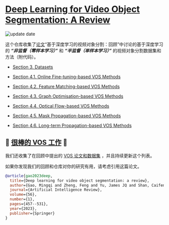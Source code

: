 # [Deep Learning for Video Object Segmentation: A Review](https://link.springer.com/content/pdf/10.1007/s10462-022-10176-7.pdf)

![update date](https://img.shields.io/github/last-commit/gaomingqi/VOS-Review?style=flat-square&colorB=abcdef)

这个仓库收集了[论文](https://link.springer.com/content/pdf/10.1007/s10462-022-10176-7.pdf)“基于深度学习的视频对象分割：回顾”中讨论的基于深度学习的 ***“非监督（零样本学习）”*** 和 ***“半监督（单样本学习）”*** 的视频对象分割数据集和方法（附代码）。

- [Section 3. Datasets](https://github.com/gaomingqi/VOS-Review/blob/master/Sections/Section_3_Datasets.md)

- [Section 4.1. Online Fine-tuning-based VOS Methods](https://github.com/gaomingqi/VOS-Review/blob/master/Sections/Section_4_1_Online_methods.md)

- [Section 4.2. Feature Matching-based VOS Methods](https://github.com/gaomingqi/VOS-Review/blob/master/Sections/Section_4_2_Matching_methods.md)

- [Section 4.3. Graph Optimisation-based VOS Methods](https://github.com/gaomingqi/VOS-Review/blob/master/Sections/Section_4_3_Graph_methods.md)

- [Section 4.4. Optical Flow-based VOS Methods](https://github.com/gaomingqi/VOS-Review/blob/master/Sections/Section_4_4_Optical_flow_methods.md)

- [Section 4.5. Mask Propagation-based VOS Methods](https://github.com/gaomingqi/VOS-Review/blob/master/Sections/Section_4_5_Mask_Prop_methods.md)

- [Section 4.6. Long-term Propagation-based VOS Methods](https://github.com/gaomingqi/VOS-Review/blob/master/Sections/Section_4_6_Long_Prop.md)

## :star2: [很棒的 VOS 工作](https://github.com/gaomingqi/awesome-video-object-segmentation) :star2:

我们还收集了在回顾中提出的 [VOS 论文和数据集](https://github.com/gaomingqi/awesome-video-object-segmentation) ，并且持续更新这个列表。

如果你发现我们的回顾和仓库对你的研究有用，请考虑引用这篇论文。

```bibtex
@article{gao2023deep,
  title={Deep learning for video object segmentation: a review},
  author={Gao, Mingqi and Zheng, Feng and Yu, James JQ and Shan, Caifeng and Ding, Guiguang and Han, Jungong},
  journal={Artificial Intelligence Review},
  volume={56},
  number={1},
  pages={457--531},
  year={2023},
  publisher={Springer}
}
```
